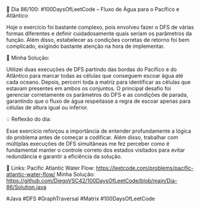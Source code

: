 🚀 Dia 86/100: #100DaysOfLeetCode – Fluxo de Água para o Pacífico e Atlântico

Hoje o exercício foi bastante complexo, pois envolveu fazer o DFS de várias formas diferentes e definir cuidadosamente quais seriam os parâmetros da função. Além disso, estabelecer as condições corretas de retorno foi bem complicado, exigindo bastante atenção na hora de implementar.

🌟 Minha Solução:

Utilizei duas execuções de DFS partindo das bordas do Pacífico e do Atlântico para marcar todas as células que conseguem escoar água até cada oceano. Depois, percorri toda a matriz para identificar as células que estavam presentes em ambos os conjuntos. O principal desafio foi gerenciar corretamente os parâmetros do DFS e as condições de parada, garantindo que o fluxo de água respeitasse a regra de escoar apenas para células de altura igual ou inferior.

💡 Reflexão do dia:

Esse exercício reforçou a importância de entender profundamente a lógica do problema antes de começar a codificar. Além disso, trabalhar com múltiplas execuções de DFS simultâneas me fez perceber como é fundamental manter o controle correto dos estados visitados para evitar redundância e garantir a eficiência da solução.

📌 Links:
Pacific Atlantic Water Flow: https://leetcode.com/problems/pacific-atlantic-water-flow/
Minha Solução: https://github.com/DiegoVSC42/100DaysOfLeetCode/blob/main/Dia-86/Solution.java

#Java #DFS #GraphTraversal #Matrix #100DaysOfLeetCode
